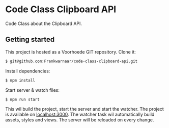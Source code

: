 # Code Class Clipboard API

Code Class about the Clipboard API.

## Getting started

This project is hosted as a Voorhoede GIT repository. Clone it:

``` bash
$ git@github.com:Frankwarnaar/code-class-clipboard-api.git
```

Install dependencies:

``` bash
$ npm install
```

Start server & watch files:

``` bash
$ npm run start
```

This wil build the project, start the server and start the watcher. The project is available on [localhost:3000](http://localhost:3000). The watcher task wil automatically build assets, styles and views. The server will be reloaded on every change.

